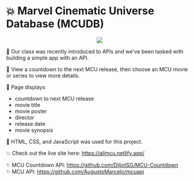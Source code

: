 # 💥 Marvel Cinematic Universe Database (MCUDB)

<p align="center">
<img src="https://github.com/bytesbybianca/readme-assets/blob/main/project-images/mcu-main.gif?raw=true">
</p>

🎯 Our class was recently introduced to APIs and we've been tasked with building a simple app with an API.

🧩 View a countdown to the next MCU release, then choose an MCU movie or series to view more details.

📜 Page displays
- countdown to next MCU release
- movie title
- movie poster
- director
- release date
- movie synopsis

🤖 HTML, CSS, and JavaScript was used for this project.

💥 Check out the live site here: https://allmcu.netlify.app/

✨ MCU Countdown API: https://github.com/DiljotSG/MCU-Countdown<br>
✨ MCU API: https://github.com/AugustoMarcelo/mcuapi
